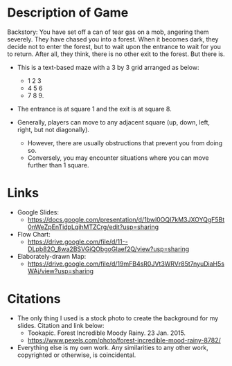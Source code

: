 # Description of Game

Backstory:
You have set off a can of tear gas on a mob, angering them severely. They have chased you into a forest. When it becomes dark, they decide not to enter the forest, but to wait upon the entrance to wait for you to return. After all, they think, there is no other exit to the forest. But there is.

- This is a text-based maze with a 3 by 3 grid arranged as below:
  * 1  2  3
  * 4  5  6
  * 7  8  9.

- The entrance is at square 1 and the exit is at square 8. 

- Generally, players can move to any adjacent square (up, down, left, right, but not diagonally). 
  * However, there are usually obstructions that prevent you from doing so. 
  * Conversely, you may encounter situations where you can move further than 1 square.

# Links
- Google Slides: 
  * https://docs.google.com/presentation/d/1bwl0OQI7kM3JXOYQgF5Bt0nWeZpEnTidpLqihMTZCrg/edit?usp=sharing
- Flow Chart: 
  * https://drive.google.com/file/d/11--DLpb82O_8wa2BSVGiQObgoGIaef2Q/view?usp=sharing
- Elaborately-drawn Map:
  * https://drive.google.com/file/d/19mFB4sR0JVt3WRVr85t7nyuDiaH5sWAj/view?usp=sharing
  
# Citations
- The only thing I used is a stock photo to create the background for my slides. Citation and link below:
    * Tookapic. Forest Incredible Moody Rainy. 23 Jan. 2015.
    * https://www.pexels.com/photo/forest-incredible-mood-rainy-8782/
- Everything else is my own work. Any similarities to any other work, copyrighted or otherwise, is coincidental.
